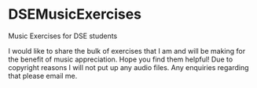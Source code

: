 # DSEMusicExercises
Music Exercises for DSE students

I would like to share the bulk of exercises that I am and will be making for the benefit of music appreciation. Hope you find them helpful!
Due to copyright reasons I will not put up any audio files. Any enquiries regarding that please email me.

